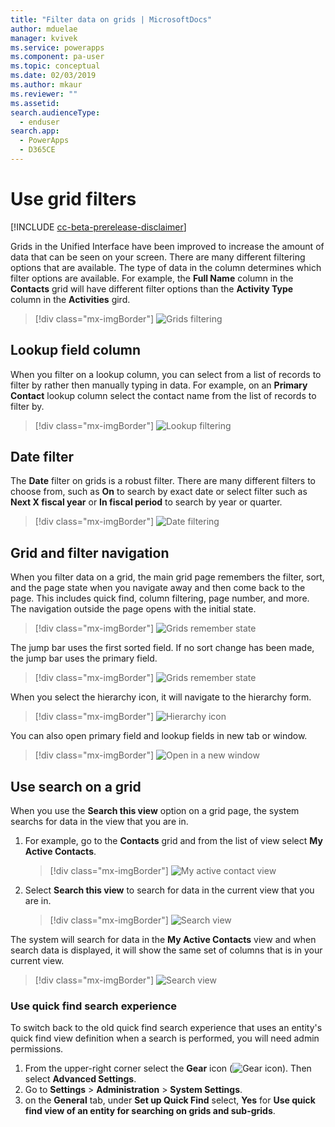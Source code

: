 ```yaml
---
title: "Filter data on grids | MicrosoftDocs"
author: mduelae
manager: kvivek
ms.service: powerapps
ms.component: pa-user
ms.topic: conceptual
ms.date: 02/03/2019
ms.author: mkaur
ms.reviewer: ""
ms.assetid: 
search.audienceType: 
  - enduser
search.app: 
  - PowerApps
  - D365CE
---
```

# Use grid filters 

[!INCLUDE [cc-beta-prerelease-disclaimer](../includes/cc-beta-prerelease-disclaimer.md)]


Grids in the Unified Interface have been improved to increase the amount of data that can be seen on your screen. There are many different filtering options that are available. The type of data in the column determines which filter options are available. For example, the **Full Name** column in the **Contacts** grid will have different filter options than the **Activity Type** column in the **Activities** gird.

   > [!div class="mx-imgBorder"]
   > ![Grids filtering](media/filter-options.png "Grids filtering")

## Lookup field column

When you filter on a lookup column, you can select from a list of records to filter by rather then manually typing in data. For example, on an **Primary Contact** lookup column select the contact name from the list of records to filter by.

   > [!div class="mx-imgBorder"]
   > ![Lookup filtering](media/lookup-filter.png "Lookup filtering")

## Date filter

The **Date** filter on grids is a robust filter. There are many different filters to choose from, such as **On** to search by exact date or select filter such as **Next X fiscal year** or **In fiscal period** to search by year or quarter.

   > [!div class="mx-imgBorder"]
   > ![Date filtering](media/date-filter.png "Date filtering")

## Grid and filter navigation

When you filter data on a grid, the main grid page remembers the filter, sort, and the page state when you navigate away and then come back to the page. This includes quick find, column filtering, page number, and more. The navigation outside the page opens with the initial state.

   > [!div class="mx-imgBorder"]
   > ![Grids remember state](media/grid-remember-state-on-back-navigate.gif "Grids remember state")

The jump bar uses the first sorted field. If no sort change has been made, the jump bar uses the primary field. 

   > [!div class="mx-imgBorder"]
   > ![Grids remember state](media/jumpbar-filter-on-sorted-column.gif "Grids remember state")
  
When you select the hierarchy icon, it will navigate to the hierarchy form.

   > [!div class="mx-imgBorder"]
   > ![Hierarchy icon](media/grid-row-hierarchy-icon.png "Hierarchy icon")

You can also open primary field and lookup fields in new tab or window.

   > [!div class="mx-imgBorder"]
   > ![Open in a new window](media/newtab.png "[Open in a new window")

## Use search on a grid

When you use the **Search this view** option on a grid page, the system searchs for data in the view that you are in. 

1. For example, go to the **Contacts** grid and from the list of view select **My Active Contacts**.

    > [!div class="mx-imgBorder"]
    > ![My active contact view](media/myactive-contacts-view.png "My active contact view")

2. Select **Search this view** to search for data in the current view that you are in.

    > [!div class="mx-imgBorder"]
    > ![Search view](media/search-view.png "Search view")

The system will search for data in the **My Active Contacts** view and when search data is displayed, it will show the same set of columns that is in your current view.

   > [!div class="mx-imgBorder"]
   > ![Search view](media/search-view2.png "Search view")

### Use quick find search experience

To switch back to the old quick find search experience that uses an entity's quick find view definition when a search is performed, you will need admin permissions.

1. From the upper-right corner select the **Gear** icon (![Gear icon](media/selection-rule-gear-button.png)). Then select **Advanced Settings**.
2. Go to **Settings** > **Administration** > **System Settings**.
3. on the **General** tab, under **Set up Quick Find** select, **Yes** for **Use quick find view of an entity for searching on grids and sub-grids**.
